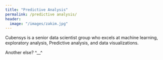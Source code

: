 ```yaml
---
title: "Predictive Analysis"
permalink: /predictive analysis/
header:
  image: "/images/zakim.jpg"
---
```


Cubensys is a senior data scientist group who excels at machine learning, exploratory analysis, 
Predictive analysis, and data visualizations.

Another else? ^__^

